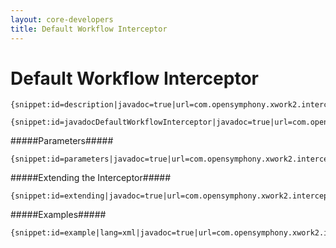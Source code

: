 ```yaml
---
layout: core-developers
title: Default Workflow Interceptor
---
```


# Default Workflow Interceptor



~~~~~~~
{snippet:id=description|javadoc=true|url=com.opensymphony.xwork2.interceptor.DefaultWorkflowInterceptor}
~~~~~~~


~~~~~~~
{snippet:id=javadocDefaultWorkflowInterceptor|javadoc=true|url=com.opensymphony.xwork2.interceptor.PrefixMethodInvocationUtil}
~~~~~~~

#####Parameters#####



~~~~~~~
{snippet:id=parameters|javadoc=true|url=com.opensymphony.xwork2.interceptor.DefaultWorkflowInterceptor}
~~~~~~~

#####Extending the Interceptor#####



~~~~~~~
{snippet:id=extending|javadoc=true|url=com.opensymphony.xwork2.interceptor.DefaultWorkflowInterceptor}
~~~~~~~

#####Examples#####



~~~~~~~
{snippet:id=example|lang=xml|javadoc=true|url=com.opensymphony.xwork2.interceptor.DefaultWorkflowInterceptor}
~~~~~~~
